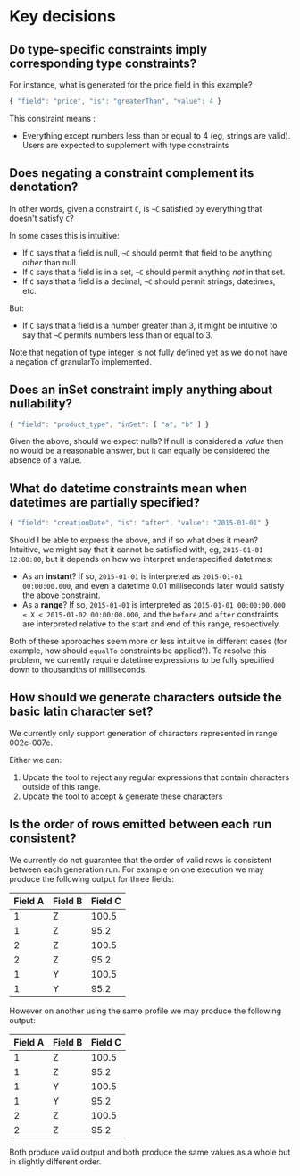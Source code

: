 # Key decisions

## Do type-specific constraints imply corresponding type constraints?

For instance, what is generated for the price field in this example?

```javascript
{ "field": "price", "is": "greaterThan", "value": 4 }
```

This constraint means :
  * Everything except numbers less than or equal to 4 (eg, strings are valid). Users are expected to supplement with type constraints


## Does negating a constraint complement its denotation?

In other words, given a constraint `C`, is `¬C` satisfied by everything that doesn't satisfy `C`?

In some cases this is intuitive:

- If `C` says that a field is null, `¬C` should permit that field to be anything _other_ than null.
- If `C` says that a field is in a set, `¬C` should permit anything _not_ in that set.
- If `C` says that a field is a decimal, `¬C` should permit strings, datetimes, etc.

But:

- If `C` says that a field is a number greater than 3, it might be intuitive to say that `¬C` permits numbers less than or equal to 3.     

Note that negation of type integer is not fully defined yet as we do not have a negation of granularTo implemented.

## Does an inSet constraint imply anything about nullability?

```javascript
{ "field": "product_type", "inSet": [ "a", "b" ] }
```

Given the above, should we expect nulls? If null is considered a _value_ then no would be a reasonable answer, but it can equally be considered the absence of a value. 

## What do datetime constraints mean when datetimes are partially specified?

```javascript
{ "field": "creationDate", "is": "after", "value": "2015-01-01" }
```

Should I be able to express the above, and if so what does it mean? Intuitive, we might say that it cannot be satisfied with, eg, `2015-01-01 12:00:00`, but it depends on how we interpret underspecified datetimes:

* As an **instant**? If so, `2015-01-01` is interpreted as `2015-01-01 00:00:00.000`, and even a datetime 0.01 milliseconds later would satisfy the above constraint.
* As a **range**? If so, `2015-01-01` is interpreted as `2015-01-01 00:00:00.000 ≤ X < 2015-01-02 00:00:00.000`, and the `before` and `after` constraints are interpreted relative to the start and end of this range, respectively.

Both of these approaches seem more or less intuitive in different cases (for example, how should `equalTo` constraints be applied?). To resolve this problem, we currently require datetime expressions to be fully specified down to thousandths of milliseconds.

## How should we generate characters outside the basic latin character set?

We currently only support generation of characters represented in range 002c-007e.

Either we can:
1) Update the tool to reject any regular expressions that contain characters outside of this range.
2) Update the tool to accept & generate these characters

## Is the order of rows emitted between each run consistent?

We currently do not guarantee that the order of valid rows is consistent between each generation run. For example on one execution we may produce the following output for three fields:

| Field A | Field B | Field C |
|---------|---------|---------|
| 1       | Z       | 100.5   |
| 1       | Z       | 95.2    |
| 2       | Z       | 100.5   |
| 2       | Z       | 95.2    |
| 1       | Y       | 100.5   |
| 1       | Y       | 95.2    |

However on another using the same profile we may produce the following output:

| Field A | Field B | Field C |
|---------|---------|---------|
| 1       | Z       | 100.5   |
| 1       | Z       | 95.2    |
| 1       | Y       | 100.5   |
| 1       | Y       | 95.2    |
| 2       | Z       | 100.5   |
| 2       | Z       | 95.2    |

Both produce valid output and both produce the same values as a whole but in slightly different order.